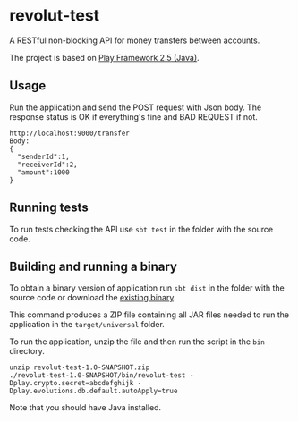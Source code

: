 # revolut-test

A RESTful non-blocking API for money transfers between accounts.

The project is based on [Play Framework 2.5 (Java)](https://www.playframework.com/documentation/2.5.x/Home).

## Usage
Run the application and send the POST request with Json body. The response status is OK if everything's fine and BAD REQUEST if not.
```
http://localhost:9000/transfer
Body:
{
  "senderId":1,
  "receiverId":2,
  "amount":1000
}
```

## Running tests
To run tests checking the API use `sbt test` in the folder with the source code.

## Building and running a binary
To obtain a binary version of application run `sbt dist` in the folder with the source code or download the [existing binary](https://github.com/velika12/revolut-test/releases/tag/1.0-SNAPSHOT).

This command produces a ZIP file containing all JAR files needed to run the application in the `target/universal` folder.

To run the application, unzip the file and then run the script in the `bin` directory.
```
unzip revolut-test-1.0-SNAPSHOT.zip
./revolut-test-1.0-SNAPSHOT/bin/revolut-test -Dplay.crypto.secret=abcdefghijk -Dplay.evolutions.db.default.autoApply=true
```
Note that you should have Java installed.
